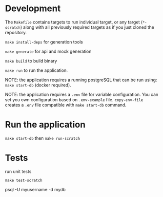 # Development
The `Makefile` contains targets to run individual target, or any target (`*-scratch`) along with all previously required targets as if you just cloned the repository.

`make install-deps` for generation tools

`make generate` for api and mock generation

`make build` to build binary

`make run` to run the application. 

NOTE: the application requires a running postgreSQL that can be run using: `make start-db` (docker required).

NOTE: the application requires a `.env` file for variable configuration. You can set you own configuration based on `.env-example` file. `copy-env-file` creates a `.env` file compatible with `make start-db` command.


# Run the application

`make start-db` then `make run-scratch`

# Tests
run unit tests
```
make test-scratch
```








psql -U myusername -d mydb
